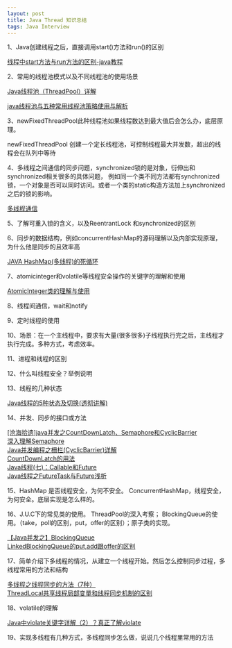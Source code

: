 ```yaml
---
layout: post
title: Java Thread 知识总结
tags: Java Interview
---
```


1、Java创建线程之后，直接调用start()方法和run()的区别

[线程中start方法与run方法的区别-java教程](http://blog.csdn.net/u010953266/article/details/46546543)

2、常用的线程池模式以及不同线程池的使用场景

[Java线程池（ThreadPool）详解](http://www.cnblogs.com/kuoAT/p/6714762.html)

[java线程池与五种常用线程池策略使用与解析](http://blog.csdn.net/u011479540/article/details/51867886)

3、newFixedThreadPool此种线程池如果线程数达到最大值后会怎么办，底层原理。

newFixedThreadPool 创建一个定长线程池，可控制线程最大并发数，超出的线程会在队列中等待

4、多线程之间通信的同步问题，synchronized锁的是对象，衍伸出和synchronized相关很多的具体问题，
例如同一个类不同方法都有synchronized锁，一个对象是否可以同时访问。或者一个类的static构造方法加上synchronized之后的锁的影响。

[多线程通信](http://blog.csdn.net/zen99t/article/details/50837634)

5、了解可重入锁的含义，以及ReentrantLock 和synchronized的区别

6、同步的数据结构，例如concurrentHashMap的源码理解以及内部实现原理，为什么他是同步的且效率高

[JAVA HashMap(多线程)的死循环](https://coolshell.cn/articles/9606.html)

7、atomicinteger和volatile等线程安全操作的关键字的理解和使用

[AtomicInteger类的理解与使用](http://blog.csdn.net/u012734441/article/details/51619751)

8、线程间通信，wait和notify

9、定时线程的使用

10、场景：在一个主线程中，要求有大量(很多很多)子线程执行完之后，主线程才执行完成。多种方式，考虑效率。

11、进程和线程的区别

12、什么叫线程安全？举例说明

13、线程的几种状态

[Java线程的5种状态及切换(透彻讲解)](http://blog.csdn.net/pange1991/article/details/53860651)

14、并发、同步的接口或方法

[[沧海拾遗]java并发之CountDownLatch、Semaphore和CyclicBarrier](http://blog.csdn.net/yanhandle/article/details/9016329)  
[深入理解Semaphore](http://blog.csdn.net/qq_19431333/article/details/70212663)  
[Java并发编程之栅栏(CyclicBarrier)详解](http://blog.csdn.net/csujiangyu/article/details/44338307)  
[CountDownLatch的用法](https://www.jianshu.com/p/1ec1009ebab7)  
[Java线程(七)：Callable和Future](http://blog.csdn.net/ghsau/article/details/7451464)  
[Java线程之FutureTask与Future浅析](http://blog.csdn.net/zmx729618/article/details/51596414)

15、HashMap 是否线程安全，为何不安全。 ConcurrentHashMap，线程安全，为何安全。底层实现是怎么样的。

16、J.U.C下的常见类的使用。 ThreadPool的深入考察； BlockingQueue的使用。（take，poll的区别，put，offer的区别）；原子类的实现。

[【Java并发之】BlockingQueue](http://blog.csdn.net/suifeng3051/article/details/48807423)  
[LinkedBlockingQueue的put,add跟offer的区别](http://blog.csdn.net/z69183787/article/details/46986823)

17、简单介绍下多线程的情况，从建立一个线程开始。然后怎么控制同步过程，多线程常用的方法和结构

[多线程之线程同步的方法（7种）](http://www.cnblogs.com/upcwanghaibo/p/6535505.html)  
[ThreadLocal共享线程局部变量和线程同步机制的区别](http://blog.csdn.net/u012516914/article/details/39268681)

18、volatile的理解

[Java中violate关键字详解（2）？真正了解violate](http://blog.csdn.net/it_dx/article/details/70045286?locationNum=4&fps=1)

19、实现多线程有几种方式，多线程同步怎么做，说说几个线程里常用的方法
